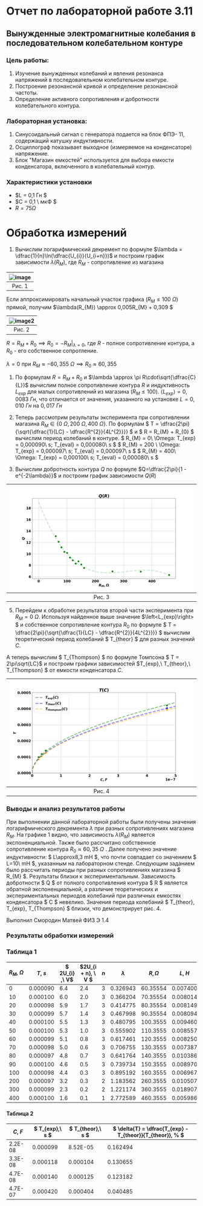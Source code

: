 # Отчет по лабораторной работе 3.11
## Вынужденные электромагнитные колебания в последовательном колебательном контуре

### Цель работы: 
1. Изучение вынужденных колебаний и явления резонанса напряжений в последовательном колебательном контуре.
2. Построение резонансной кривой и определение резонансной частоты.
3. Определение активного сопротивления и добротности колебательного контура.

### Лабораторная установка:
1. Синусоидальный сигнал с генератора подается на блок ФПЭ- 11, содержащий катушку индуктивности.
2. Осциллограф показывает выходное (измеряемое на конденсаторе) напряжение.
3. Блок "Магазин емкостей" используется для выбора емкости конденсатора, включенного в колебательный контур.

### Характеристики установки
  - $L = 0,1  Гн $
  - $C = 0,1 \ мкФ $
  - $R = 75 \Omega$

# Обработка измерений  
1. Вычислим логарифмический декремент по формуле $\lambda = \dfrac{1}{n}\ln(\dfrac{U_{i}}{U_{i+n}})$ и построим график зависимости $\lambda(R_{M})$, где $R_{M}$ - сопротивление из магазина


|![image](https://raw.githubusercontent.com/currantino/physics-3-11/master/plots/omega_res(1c).png)|
|:--:|
|Рис. 1|

Если аппроксимировать начальный участок графика ($R_{M} \leq 100\ \Omega$) прямой, получим $\lambda(R_{M}) \approx 0,005R_{M} + 0,309 $

|![image2](https://raw.githubusercontent.com/currantino/physics-3-11/master/plots/voltage(frequency).png)|
|:--:|
|Рис. 2|


  $R = R_{M} + R_{0} \implies R_{0} = -R_{M}|_{\lambda=0}$, где $R$ - полное сопротивление контура, а $R_{0}$ - его собственное сопротление.

  $\lambda = 0$ при $R_{M} \approx -60,355\ \Omega \implies R_{0} \approx 60,355$

1. По формулам $R = R_{M} + R_{0}$ и $\lambda \approx \pi R\cdot\sqrt{\dfrac{C}{L}}$ вычислим полное сопротивление контура $R$ и индуктивность $L_{exp}$ для малых сопротивлений из магазина ($R_{M} \leq 100$). $\left<L_{exp}\right> = 0,0083 \ Гн$, что отличается от значения, указанного на установке $L=0,010 \ Гн$ на $0,017 \ Гн$

2. Теперь рассмотрим результаты эксперимента при сопротивлении магазина $R_{M} \in \{0 \ \Omega, 200 \ \Omega, 400 \ \Omega\}$. По формулам $ T = \dfrac{2\pi}{\sqrt{\dfrac{1}{LC} - \dfrac{R^{2}}{4L^{2}}}} $ и $ R = R_{M} + R_{0} $ вычислим период колебаний в контуре.
   $ R_{M} = 0\ \Omega: T_{exp} = 0,000090\ s; T_{eval} = 0,000080\ s $
   $ R_{M} = 200 \ \Omega: T_{exp} = 0,000097\ s; T_{eval} = 0,000097\ s $
   $ R_{M} = 400\ \Omega: T_{exp} = 0,000100\ s; T_{eval} = 0,000080\ s $

3. Вычислим добротность контура $Q$ по формуле $Q=\dfrac{2\pi}{1 - e^{-2\lambda}}$ и построим график зависимости $Q(R)$

|![image3](https://raw.githubusercontent.com/currantino/physics-3-10/master/plots/Q(R).png)|
|:--:|
|Рис. 3|

 5. Перейдем к обработке результатов второй части эксперимента при $R_{M} = 0\ \Omega$.
Используя найденное выше значение $\left<L_{exp}\right> $ и собственное сопротивление контура $R_{0}$ по формуле $ T = \dfrac{2\pi}{\sqrt{\dfrac{1}{LC} - \dfrac{R^{2}}{4L^{2}}}} $ вычислим теоретический период колебаний $ T_{theor} $ для разных значений $C$.

А теперь вычислим $ T_{Thompson} $ по формуле Томпсона $ T = 2\pi\sqrt{LC}$ и построим графики зависимостей $T_{exp},\ T_{theor},\ T_{Thompson} $ от емкости конденсатора $C$.

|![image4](https://raw.githubusercontent.com/currantino/physics-3-10/master/plots/T(C).png)|
|:--:|
|Рис. 4|

### Выводы и анализ результатов работы

При выполнении данной лабораторной работы были получены значения логарифмического декремента $\lambda$ при разных сопротивлениях магазина $R_{M}$. На графике 1 видно, что зависимость $\lambda(R_{M})$ является экспоненциальной. Также было рассчитано собственное сопротивление контура $R_{0}\approx60,35\ \Omega$ . 
Далее получено значение индуктивности: $ L\approx8,3 mH $, что почти совпадает со значением $ L=10\ mH $, указанным на лабораторном стенде. Следующим заданием было рассчитать периоды при разных сопротивлениях магазина $ R_{M} $. Результаты близки к экспериментальным.
Зависимость добротности $ Q $ от полного сопротивления контура $ R $ является обратной экспоненциальной, а различие теоретических и экспериментальных периодов колебаний при различных емкостях конденсатора $ C $ невелико.
Значения периода колебаний $ T_{theor}, T_{exp}, T_{Thompson} $ близки, что демонстрирует рис. 4.

Выполнил Смородин Матвей ФИЗ Э 1.4








### Результаты обработки измерений

### Таблица 1
   
| $R_{M}, \ \Omega$ | $T, \ s$        | $ 2U_{i} ,\ V$  | $2U_{i + n}, \ V $| $n$ | $\lambda$ | $R, \Omega$        | $L,\ H$        | $T_{eval},\ s  $| $Q, \ J$       |
|-----|----------|-----|-----|---|-----------|----------|----------|-------------|----------|
| 0   | 0.000090 | 6.4 | 2.4 | 3 | 0.326943  | 60.35554 | 0.007400 | 8.03E-05    | 13.09054 |
| 10  | 0.000100 | 6.0 | 2.0 | 3 | 0.366204  | 70.35554 | 0.008014 | 8.36E-05    | 12.10050 |
| 20  | 0.000098 | 5.9 | 1.7 | 3 | 0.414775  | 80.35554 | 0.008149 | 8.43E-05    | 11.14526 |
| 30  | 0.000099 | 5.7 | 1.4 | 3 | 0.467998  | 90.35554 | 0.008094 | 8.41E-05    | 10.33750 |
| 40  | 0.000100 | 5.5 | 1.3 | 3 | 0.480795  | 100.3555 | 0.009460 | 9.09E-05    | 10.17166 |
| 50  | 0.000100 | 5.3 | 1.0 | 3 | 0.555902  | 110.3555 | 0.008557 | 8.65E-05    | 9.363421 |
| 60  | 0.000099 | 5.1 | 0.8 | 3 | 0.617461  | 120.3555 | 0.008250 | 8.51E-05    | 8.860254 |
| 70  | 0.000098 | 5.0 | 0.6 | 3 | 0.706755  | 130.3555 | 0.007387 | 8.06E-05    | 8.303273 |
| 80  | 0.000097 | 4.8 | 0.7 | 3 | 0.641764  | 140.3555 | 0.010386 | 9.55E-05    | 8.691137 |
| 90  | 0.000100 | 4.6 | 0.5 | 3 | 0.739734  | 150.3555 | 0.008970 | 8.89E-05    | 8.136297 |
| 100 | 0.000098 | 4.4 | 0.3 | 3 | 0.895192  | 160.3555 | 0.006967 | 7.86E-05    | 7.541897 |
| 200 | 0.000097 | 3.2 | 0.3 | 2 | 1.183562  | 260.3555 | 0.010507 | 9.73E-05    | 6.933170 |
| 300 | 0.000099 | 2.3 | 0.2 | 2 | 1.221174  | 360.3555 | 0.018907 | 0.000131    | 6.881584 |
| 400 | 0.000100 | 1.6 | 0.1 | 1 | 2.772589  | 460.3555 | 0.005986 | 8.04E-05    | 6.307825 |

#### Таблица 2
| $C,\ F$       |$ T_{exp},\ s $  |$ T_{theor},\ s $ | $ \delta{T} = \dfrac{T_{exp} - T_{theor}}{T_{theor}}, \%  $ |
|---------|----------|----------|----------|
| 2.2E-08 | 0.000099 | 8.52E-05 | 0.162494 |
| 3.3E-08 | 0.000118 | 0.000104 | 0.130655 |
| 4.7E-08 | 0.000140 | 0.000125 | 0.123182 |
| 4.7E-07 | 0.000420 | 0.000404 | 0.040485 |
